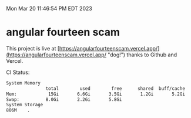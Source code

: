 Mon Mar 20 11:46:54 PM EDT 2023

# angular fourteen scam


This project is live at [https://angularfourteenscam.vercel.app/](https://angularfourteenscam.vercel.app/ "dog!") thanks to Github and Vercel.

CI Status: 

```bash
System Memory
               total        used        free      shared  buff/cache   available
Mem:            15Gi       6.6Gi       3.5Gi       1.2Gi       5.2Gi       7.2Gi
Swap:          8.0Gi       2.2Gi       5.8Gi
System Storage
806M	.
```
